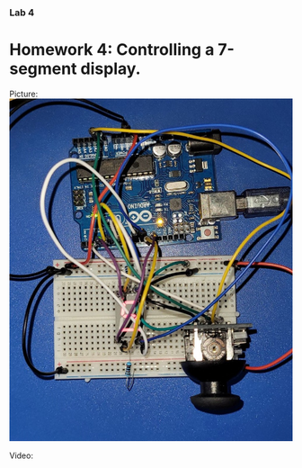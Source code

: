 ### Lab 4

# Homework 4: Controlling a 7-segment display.

Picture: ![Setup](Setup_Lab4.jpg)

Video: 
